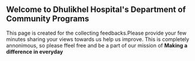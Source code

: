 ## Welcome to Dhulikhel Hospital's Department of Community Programs

This page is created for the collecting feedbacks.Please provide your few minutes sharing your views towards us help us improve. This is completely annonimous, so please ffeel free and be a part of our mission of **Making a difference in everyday**

